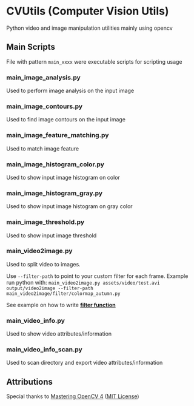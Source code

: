 # CVUtils (Computer Vision Utils)
Python video and image manipulation utilities mainly using opencv

## Main Scripts
File with pattern `main_xxxx` were executable scripts for scripting usage

### main_image_analysis.py
Used to perform image analysis on the input image

### main_image_contours.py
Used to find image contours on the input image

### main_image_feature_matching.py
Used to match image feature

### main_image_histogram_color.py
Used to show input image histogram on color

### main_image_histogram_gray.py
Used to show input image histogram on gray color

### main_image_threshold.py
Used to show input image threshold

### main_video2image.py
Used to split video to images.

Use `--filter-path` to point to your custom filter for each frame.
Example run python with: `main_video2image.py assets/video/test.avi output/video2image --filter-path main_video2image/filter/colormap_autumn.py`

See example on how to write [**filter function**](https://github.com/rh-id/python-CVUtils/blob/master/main_video2image/filter/colormap_autumn.py)

### main_video_info.py
Used to show video attributes/information

### main_video_info_scan.py
Used to scan directory and export video attributes/information

## Attributions
Special thanks to [Mastering OpenCV 4](https://github.com/PacktPublishing/Mastering-OpenCV-4-with-Python) ([MIT License](https://github.com/PacktPublishing/Mastering-OpenCV-4-with-Python/blob/master/LICENSE))